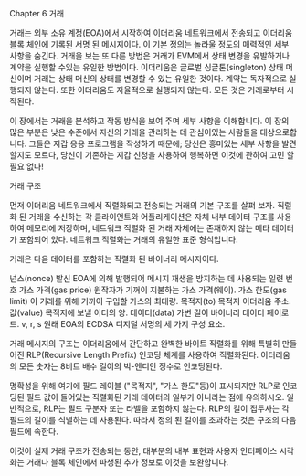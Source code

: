 Chapter 6
거래

거래는 외부 소유 계정(EOA)에서 시작하여 이더리움 네트워크에서 전송되고 이더리움 블록 체인에 기록된 서명 된 메시지이다. 이 기본 정의는 놀라울 정도의 매력적인 세부 사항을 숨긴다.
거래을 보는 또 다른 방법은 거래가 EVM에서 상태 변경을 유발하거나 계약을 실행할 수있는 유일한 방법이다.
이더리움은 글로벌 싱글톤(singleton) 상태 머신이며 거래는 상태 머신의 상태를 변경할 수 있는 유일한 것이다.
계약는 독자적으로 실행되지 않는다. 또한 이더리움도 자율적으로 실행되지 않는다.
모든 것은 거래로부터 시작된다.

이 장에서는 거래을 분석하고 작동 방식을 보여 주며 세부 사항을 이해합니다.
이 장의 많은 부분은 낮은 수준에서 자신의 거래을 관리하는 데 관심이있는 사람들을 대상으로합니다. 그들은 지갑 응용 프로그램을 작성하기 때문에;
당신은 흥미있는 세부 사항을 발견 할지도 모르다, 당신이 기존하는 지갑 신청을 사용하여 행복하면 이것에 관하여 고민 할 필요 없다!


거래 구조

먼저 이더리움 네트워크에서 직렬화되고 전송되는 거래의 기본 구조를 살펴 보자.
직렬화 된 거래을 수신하는 각 클라이언트와 어플리케이션은 자체 내부 데이터 구조를 사용하여 메모리에 저장하며, 네트워크 직렬화 된 거래 자체에는 존재하지 않는 메타 데이터가 포함되어 있다.
네트워크 직렬화는 거래의 유일한 표준 형식입니다.

거래은 다음 데이터를 포함하는 직렬화 된 바이너리 메시지이다.

넌스(nonce)
발신 EOA에 의해 발행되어 메시지 재생을 방지하는 데 사용되는 일련 번호
가스 가격(gas price)
원작자가 기꺼이 지불하는 가스 가격(웨이).
가스 한도(gas limit)
이 거래를 위해 기꺼이 구입할 가스의 최대량.
목적지(to)
목적지 이더리움 주소.
값(value)
목적지에 보낼 이더의 양.
데이터(data)
가변 길이 바이너리 데이터 페이로드.
v, r, s
원래 EOA의 ECDSA 디지털 서명의 세 가지 구성 요소.

거래 메시지의 구조는 이더리움에서 간단하고 완벽한 바이트 직렬화를 위해 특별히 만들어진 RLP(Recursive Length Prefix) 인코딩 체계를 사용하여 직렬화된다.
이더리움의 모든 숫자는 8비트 배수 길이의 빅-엔디안 정수로 인코딩된다.

명확성을 위해 여기에 필드 레이블 ("목적지", "가스 한도"등)이 표시되지만 RLP로 인코딩된 필드 값이 들어있는 직렬화된 거래 데이터의 일부가 아니라는 점에 유의하시오.
일반적으로, RLP는 필드 구분자 또는 라벨을 포함하지 않는다.
RLP의 길이 접두사는 각 필드의 길이를 식별하는 데 사용된다. 따라서 정의 된 길이를 초과하는 것은 구조의 다음 필드에 속한다.

이것이 실제 거래 구조가 전송되는 동안, 대부분의 내부 표현과 사용자 인터페이스 시각화는 거래나 블록 체인에서 파생된 추가 정보로 이것을 보완합니다.
